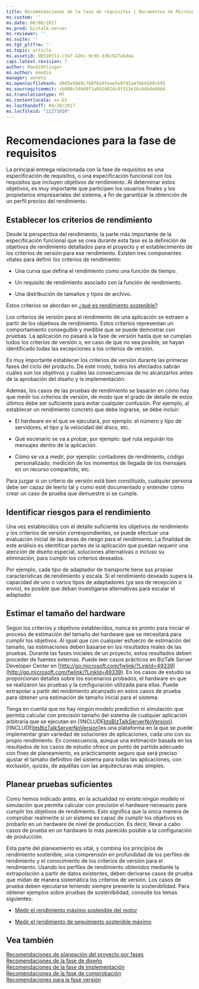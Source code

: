 ```yaml
---
title: Recomendaciones de la fase de requisitos | Documentos de Microsoft
ms.custom: ''
ms.date: 06/08/2017
ms.prod: biztalk-server
ms.reviewer: ''
ms.suite: ''
ms.tgt_pltfrm: ''
ms.topic: article
ms.assetid: 0b510313-c3a7-42bc-9c9b-336c927a5d4a
caps.latest.revision: 7
author: MandiOhlinger
ms.author: mandia
manager: anneta
ms.openlocfilehash: d945e50d9c7b8f0a9feae5e0f93a4766d108c695
ms.sourcegitcommit: cb908c540d8f1a692d01dc8f313e16cb4b4e696d
ms.translationtype: MT
ms.contentlocale: es-ES
ms.lasthandoff: 09/20/2017
ms.locfileid: "22271020"
---
```

# <a name="requirements-phase-recommendations"></a>Recomendaciones para la fase de requisitos
La principal entrega relacionada con la fase de requisitos es una especificación de requisitos, o una especificación funcional con los requisitos que incluyen objetivos de rendimiento. Al determinar estos objetivos, es muy importante que participen los usuarios finales y los propietarios empresariales del sistema, a fin de garantizar la obtención de un perfil preciso del rendimiento.  
  
## <a name="establish-performance-criteria"></a>Establecer los criterios de rendimiento  
 Desde la perspectiva del rendimiento, la parte más importante de la especificación funcional que se crea durante esta fase es la definición de objetivos de rendimiento detallados para el proyecto y el establecimiento de los criterios de versión para ese rendimiento. Existen tres componentes vitales para definir los criterios de rendimiento:  
  
-   Una curva que defina el rendimiento como una función de tiempo.  
  
-   Un requisito de rendimiento asociado con la función de rendimiento.  
  
-   Una distribución de tamaños y tipos de archivo.  
  
 Estos criterios se abordan en [¿qué es rendimiento sostenible?](../core/what-is-sustainable-performance.md)  
  
 Los criterios de versión para el rendimiento de una aplicación se extraen a partir de los objetivos de rendimiento. Estos criterios representan un comportamiento conseguible y medible que se puede demostrar con pruebas. La aplicación no pasará a la fase de versión hasta que se cumplan todos los criterios de versión o, en caso de que no sea posible, se hayan identificado todas las excepciones a los criterios de versión.  
  
 Es muy importante establecer los criterios de versión durante las primeras fases del ciclo del producto. De este modo, todos los afectados sabrán cuáles son los objetivos y cuáles las consecuencias de no alcanzarlos antes de la aprobación del diseño y la implementación.  
  
 Además, los casos de las pruebas de rendimiento se basarán en cómo hay que medir los criterios de versión, de modo que el grado de detalle de estos últimos debe ser suficiente para evitar cualquier confusión. Por ejemplo, al establecer un rendimiento concreto que debe lograrse, se debe incluir:  
  
-   El hardware en el que se ejecutará, por ejemplo: el número y tipo de servidores, el tipo y la velocidad del disco, etc.  
  
-   Qué escenario se va a probar, por ejemplo: qué ruta seguirán los mensajes dentro de la aplicación.  
  
-   Cómo se va a medir, por ejemplo: contadores de rendimiento, código personalizado, medición de los momentos de llegada de los mensajes en un recurso compartido, etc.  
  
 Para juzgar si un criterio de versión está bien constituido, cualquier persona debe ser capaz de leerlo tal y como esté documentado y entender cómo crear un caso de prueba que demuestre si se cumple.  
  
## <a name="identify-performance-risks"></a>Identificar riesgos para el rendimiento  
 Una vez establecidos con el detalle suficiente los objetivos de rendimiento y los criterios de versión correspondientes, se puede efectuar una evaluación inicial de las áreas de riesgo para el rendimiento. La finalidad de este análisis es identificar partes de la aplicación que puedan requerir una atención de diseño especial, soluciones alternativas o incluso su eliminación, para cumplir los criterios deseados.  
  
 Por ejemplo, cada tipo de adaptador de transporte tiene sus propias características de rendimiento y escala. Si el rendimiento deseado supera la capacidad de uno o varios tipos de adaptadores (ya sea de recepción o envío), es posible que deban investigarse alternativas para escalar el adaptador.  
  
## <a name="estimate-sizing"></a>Estimar el tamaño del hardware  
 Según los criterios y objetivos establecidos, nunca es pronto para iniciar el proceso de estimación del tamaño del hardware que se necesitará para cumplir los objetivos. Al igual que con cualquier esfuerzo de estimación del tamaño, las estimaciones deben basarse en los resultados reales de las pruebas. Durante las fases iniciales de un proyecto, estos resultados deben proceder de fuentes externas. Puede leer casos prácticos en BizTalk Server Developer Center en [http://go.microsoft.com/fwlink/?LinkId=49339](http://go.microsoft.com/fwlink/?LinkId=49339). En los casos de estudio se proporcionan detalles sobre los escenarios probados, el hardware en que se realizaron las pruebas y la configuración utilizada para ellas. Puede extrapolar a partir del rendimiento alcanzado en estos casos de prueba para obtener una estimación de tamaño inicial para el sistema.  
  
 Tenga en cuenta que no hay ningún modelo predictivo ni simulación que permita calcular con precisión tamaño del sistema de cualquier aplicación arbitraria que se ejecutan en [!INCLUDE[btsBizTalkServerNoVersion](../includes/btsbiztalkservernoversion-md.md)]. [!INCLUDE[btsBizTalkServerNoVersion](../includes/btsbiztalkservernoversion-md.md)]es una plataforma en la que se puede implementar gran variedad de soluciones de aplicaciones, cada uno con su propio rendimiento. En consecuencia, aunque una estimación basada en los resultados de los casos de estudio ofrece un punto de partida adecuado con fines de planeamiento, es prácticamente seguro que será preciso ajustar el tamaño definitivo del sistema para todas las aplicaciones, con exclusión, quizás, de aquéllas con las arquitecturas más simples.  
  
## <a name="plan-for-sufficient-testing"></a>Planear pruebas suficientes  
 Como hemos indicado antes, en la actualidad no existe ningún modelo ni simulación que permita calcular con precisión el hardware necesario para cumplir los objetivos de rendimiento. Esto significa que la única manera de comprobar realmente si un sistema es capaz de cumplir los objetivos es probarlo en un hardware de nivel de producción. Es decir, llevar a cabo casos de prueba en un hardware lo más parecido posible a la configuración de producción.  
  
 Esta parte del planeamiento es vital, y combina los principios de rendimiento sostenible, una comprensión en profundidad de los perfiles de rendimiento y el conocimiento de los criterios de versión para el rendimiento. Usando los perfiles de rendimiento obtenidos mediante la extrapolación a partir de datos existentes, deben derivarse casos de prueba que midan de manera sistemática los criterios de versión. Los casos de prueba deben ejecutarse teniendo siempre presente la sostenibilidad. Para obtener ejemplos sobre pruebas de sostenibilidad, consulte los temas siguientes:  
  
-   [Medir el rendimiento máximo sostenible del motor](../core/measuring-maximum-sustainable-engine-throughput.md)  
  
-   [Medir el rendimiento de seguimiento sostenible máximo](../core/measuring-maximum-sustainable-tracking-throughput.md)  
  
## <a name="see-also"></a>Vea también  
 [Recomendaciones de planeación del proyecto por fases](../core/project-planning-recommendations-by-phase.md)   
 [Recomendaciones de la fase de diseño](../core/design-phase-recommendations.md)   
 [Recomendaciones de la fase de implementación](../core/implementation-phase-recommendations.md)   
 [Recomendaciones de la fase de comprobación](../core/verification-phase-recommendations.md)   
 [Recomendaciones para la fase versión](../core/release-phase-recommendations.md)